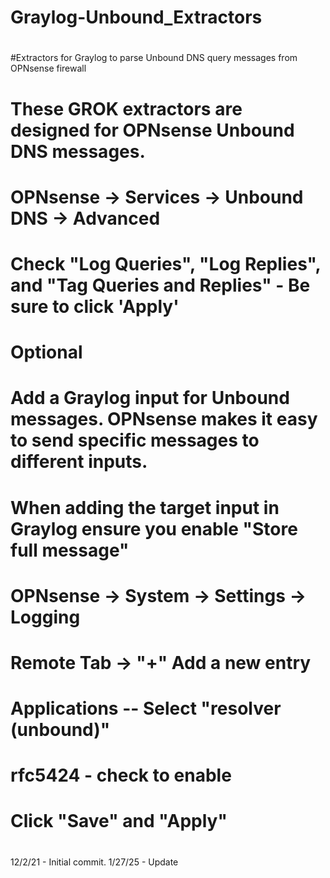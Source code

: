 # Graylog-Unbound_Extractors
#
#Extractors for Graylog to parse Unbound DNS query messages from OPNsense firewall
#
#
# These GROK extractors are designed for OPNsense Unbound DNS messages.
# OPNsense -> Services -> Unbound DNS -> Advanced
# Check "Log Queries", "Log Replies", and "Tag Queries and Replies" - Be sure to click 'Apply'
#
# Optional
# Add a Graylog input for Unbound messages. OPNsense makes it easy to send specific messages to different inputs.
# When adding the target input in Graylog ensure you enable "Store full message"
#
# OPNsense -> System -> Settings -> Logging 
# Remote Tab -> "+" Add a new entry
# Applications -- Select "resolver (unbound)"
# rfc5424 - check to enable
# Click "Save" and "Apply"
#
12/2/21 - Initial commit.
1/27/25 - Update

